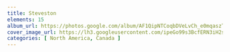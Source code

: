 ```yaml
---
title: Steveston
elements: 15
album_url: https://photos.google.com/album/AF1QipNTCoqbDVeLvCh_e0mqaszTuNbqgoNcqaoos4eC
cover_image_url: https://lh3.googleusercontent.com/ipeGo99s3BcfERN3iH2sLE4yFNPj1dbrhJnfogPqwdjqW9K2UyG2MJ4VFr8oCAZ7iw5sRXM3O-cikx_vtDWGwK0aI4xwjYOmVZFmxDejPWw1NMt0jLckDcjR_xUKpdjcO4lii4vVnB3_UHsJ8g5ga3RjrN-ZUo3T6c56MNE5SVLNnljiXbiB-v7X1zfg9LJw6AGLz7u_S2bUCbjrRMK2s_VkJOCfZx9Ll4l8MDLrbGRUIRRUPGZa5ib5-GPe8gGVAoj7lzwZTsJTA4aFizsKjOjma7fs4_2Q-Or9l6-RyIJmf29JA2opdtvwWlrR0BqgNzu1oDOe0uHnwN2tv_qkDnnnYbrEmlVEdOHm1B8Z-DplV0j6P8-oUDY6YiroAMgZ1zI1BoSbf6o4hCsL0k5t21inHWtCodGVzUWvwXPpgqujKIF2DRu19hh7MsLJnh-OflkyRNd2KUqOeimrOhmMG8xVCE61NCEVpFUMJv4Q7iHC810YoNpcZgN1WGgclR2CYaJy6s0Zs83KabT06VssdyA09QLFoaXJXgb5JQEja5-BHNIc6MZGd-Ybo00sHWcgLmmxYmosQUCk9iibwTu7KVR4e9Yw2Cmg4A8uVvMUDyfqRIitvQinZxtXTQdVNiRtsRN9oOtF8WFcQeQT8IwIy3Ij=s195-p-k-no
categories: [ North America, Canada ]
---
```

